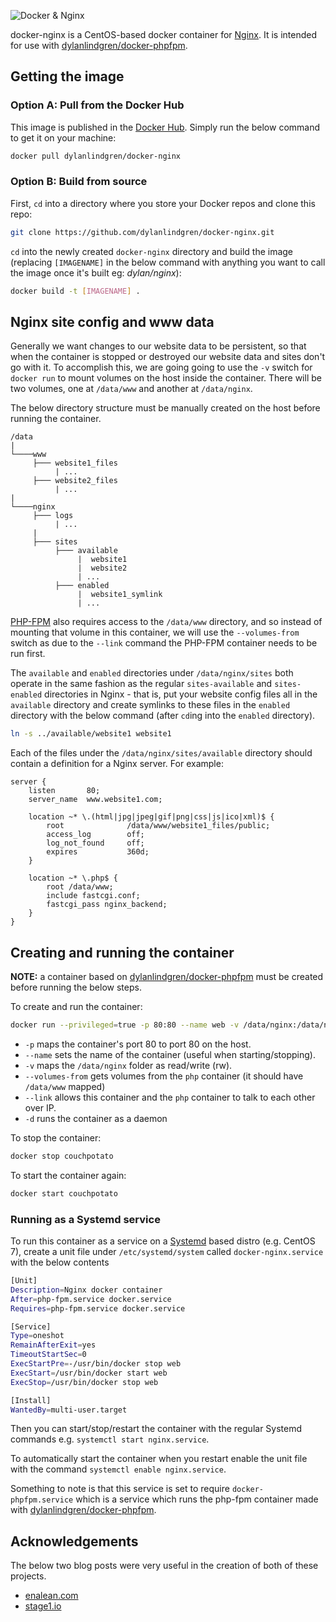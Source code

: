 ![Docker & Nginx](https://cloud.githubusercontent.com/assets/6241518/4104908/424e46f8-319b-11e4-9a2e-49a8cc49951c.jpg)

docker-nginx is a CentOS-based docker container for [Nginx](http://nginx.org). It is intended for use with [dylanlindgren/docker-phpfpm](https://github.com/dylanlindgren/docker-phpfpm).

## Getting the image
### Option A: Pull from the Docker Hub
This image is published in the [Docker Hub](https://registry.hub.docker.com/). Simply run the below command to get it on your machine:

```bash
docker pull dylanlindgren/docker-nginx
```
### Option B: Build from source
First, `cd` into a directory where you store your Docker repos and clone this repo:

```bash
git clone https://github.com/dylanlindgren/docker-nginx.git
```

`cd` into the newly created `docker-nginx` directory and build the image (replacing `[IMAGENAME]` in the below command with anything you want to call the image once it's built eg: *dylan/nginx*):

```bash
docker build -t [IMAGENAME] .
```

## Nginx site config and www data
Generally we want changes to our website data to be persistent, so that when the container is stopped or destroyed our website data and sites don't go with it. To accomplish this, we are going going to use the `-v` switch for `docker run` to mount volumes on the host inside the container. There will be two volumes, one at `/data/www` and another at `/data/nginx`.

The below directory structure must be manually created on the host before running the container.
```
/data
|
└────www
     ├─── website1_files
          | ...
     ├─── website2_files
          | ...
|
└────nginx
     ├─── logs
          | ...
     |
     ├─── sites
          ├─── available
               |  website1
               |  website2
               | ...
          ├─── enabled
               |  website1_symlink
               | ...
```
[PHP-FPM](https://github.com/dylanlindgren/docker-phpfpm) also requires access to the `/data/www` directory, and so instead of mounting that volume in this container, we will use the `--volumes-from` switch as due to the `--link` command the PHP-FPM container needs to be run first.

The `available` and `enabled` directories under `/data/nginx/sites` both operate in the same fashion as the regular `sites-available` and `sites-enabled` directories in Nginx - that is, put your website config files all in the `available` directory and create symlinks to these files in the `enabled` directory with the below command (after `cd`ing into the `enabled` directory).
```bash
ln -s ../available/website1 website1
```

Each of the files under the `/data/nginx/sites/available` directory should contain a definition for a Nginx server. For example:
```
server {
    listen       80;
    server_name  www.website1.com;

    location ~* \.(html|jpg|jpeg|gif|png|css|js|ico|xml)$ {
        root              /data/www/website1_files/public;
        access_log        off;
        log_not_found     off;
        expires           360d;
    }

    location ~* \.php$ {
        root /data/www;
        include fastcgi.conf;
        fastcgi_pass nginx_backend;
    }
}
```

## Creating and running the container
**NOTE:** a container based on [dylanlindgren/docker-phpfpm](https://github.com/dylanlindgren/docker-phpfpm) must be created before running the below steps.

To create and run the container:
```bash
docker run --privileged=true -p 80:80 --name web -v /data/nginx:/data/nginx:rw --volumes-from php --link php:fpm -d dylanlindgren/docker-nginx
```
 - `-p` maps the container's port 80 to port 80 on the host.
 - `--name` sets the name of the container (useful when starting/stopping).
 - `-v` maps the `/data/nginx` folder as read/write (rw).
 - `--volumes-from`  gets volumes from the `php` container (it should have `/data/www` mapped)
 - `--link` allows this container and the `php` container to talk to each other over IP.
 - `-d` runs the container as a daemon

To stop the container:
```bash
docker stop couchpotato
```

To start the container again:
```bash
docker start couchpotato
```
### Running as a Systemd service
To run this container as a service on a [Systemd](http://www.freedesktop.org/wiki/Software/systemd/) based distro (e.g. CentOS 7), create a unit file under `/etc/systemd/system` called `docker-nginx.service` with the below contents
```bash
[Unit]
Description=Nginx docker container
After=php-fpm.service docker.service
Requires=php-fpm.service docker.service

[Service]
Type=oneshot
RemainAfterExit=yes
TimeoutStartSec=0
ExecStartPre=-/usr/bin/docker stop web
ExecStart=/usr/bin/docker start web
ExecStop=/usr/bin/docker stop web

[Install]
WantedBy=multi-user.target
```
Then you can start/stop/restart the container with the regular Systemd commands e.g. `systemctl start nginx.service`.

To automatically start the container when you restart enable the unit file with the command `systemctl enable nginx.service`.

Something to note is that this service is set to require `docker-phpfpm.service` which is a service which runs the php-fpm container made with  [dylanlindgren/docker-phpfpm](https://github.com/dylanlindgren/docker-phpfpm).

## Acknowledgements
The below two blog posts were very useful in the creation of both of these projects.

 - [enalean.com](http://www.enalean.com/en/Deploy-%20PHP-app-Docker-Nginx-FPM-CentOSSCL)
 - [stage1.io](http://stage1.io/blog/making-docker-containers-communicate/)
